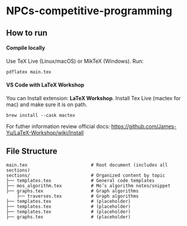 # NPCs-competitive-programming
## How to run
#### Compile locally
Use TeX Live (Linux/macOS) or MikTeX (Windows).
Run:
  ```
  pdflatex main.tex
  ```
#### VS Code with LaTeX Workshop
You can Install extension: **LaTeX Workshop**.
Install Tex Live (mactex for mac) and make sure it is on path.
```
brew install --cask mactex
```

For futher information review official docs: https://github.com/James-Yu/LaTeX-Workshop/wiki/Install

## File Structure
```
main.tex                        # Root document (includes all sections)
sections/                       # Organized content by topic
├── templates.tex               # General code templates
├── mos_algorithm.tex           # Mo’s algorithm notes/snippet
├── graphs.tex                  # Graph algorithms
    ├── traverses.tex           # Graph algorithms
├── templates.tex               # (placeholder)
├── templates.tex               # (placeholder)
├── templates.tex               # (placeholder)
├── graphs.tex                  # (placeholder)
```

